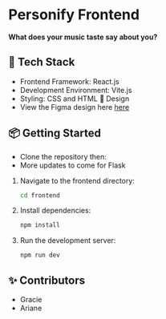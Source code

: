 # Personify Frontend
**What does your music taste say about you?**
## 🚀 Tech Stack
- Frontend Framework: React.js
- Development Environment: Vite.js
- Styling: CSS and HTML
🎨 Design
- View the Figma design here [here](https://www.figma.com/design/9feMKpmoBI9apgjL7XQRYq/CodeJam-14---Personify?node-id=0-1&t=V0ZH7FWK1gHm2HNJ-1)

## 📦 Getting Started
- Clone the repository then:
- More updates to come for Flask
1. Navigate to the frontend directory:
    ```bash
    cd frontend
    ```
2. Install dependencies:
    ```bash
    npm install
    ```
3. Run the development server:
    ```bash
    npm run dev
    ```
    

## ✨ Contributors
- Gracie
- Ariane

